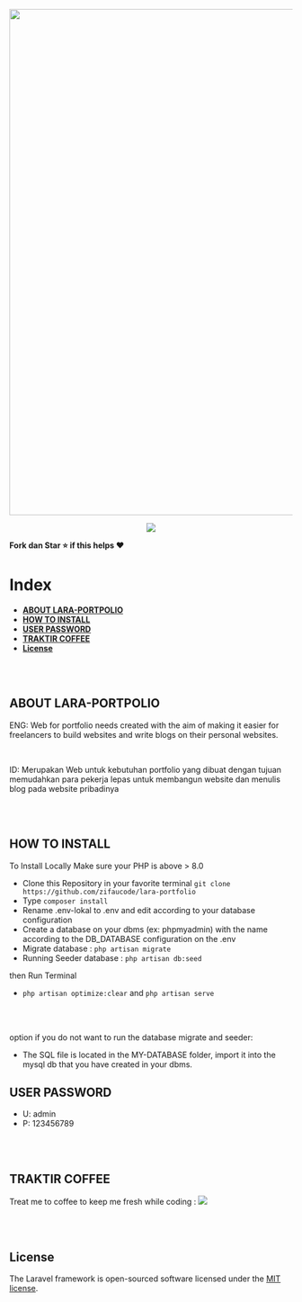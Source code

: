 <p align="center"><a href="https://github.com/zifaucode/cek-lulus" target="_blank"><img src="https://github.com/zifaucode/lara-portfolio/assets/33486013/bb3a7afa-9cc1-40b7-bfde-a22d326479c9" width="900"></a></p>

<p align="center">
<a href="https://trakteer.id/zifau"><img src="https://img.shields.io/static/v1?label=Trakteer&message=zifaucode&color=C02433"></a>
</p>

<b>Fork dan Star ⭐ if this helps ♥️</b>

# Index

-   **[ABOUT LARA-PORTPOLIO](#about-lara-portfolio)**
-   **[HOW TO INSTALL](#how-to-install)**
-   **[USER PASSWORD](#user-password)**
-   **[TRAKTIR COFFEE](#traktir-kopi)**
-   **[License](#license)**

<br>
<br>

## ABOUT LARA-PORTPOLIO

ENG:
Web for portfolio needs created with the aim of making it easier for freelancers to build websites and write blogs on their personal websites.

<br>

ID:
Merupakan Web untuk kebutuhan portfolio yang dibuat dengan tujuan memudahkan para pekerja lepas untuk membangun website dan menulis blog pada website pribadinya

<br>
<br>

## HOW TO INSTALL

To Install Locally Make sure your PHP is above > 8.0

-   Clone this Repository in your favorite terminal `git clone https://github.com/zifaucode/lara-portfolio`
-   Type `composer install`
-   Rename .env-lokal to .env and edit according to your database configuration
-   Create a database on your dbms (ex: phpmyadmin) with the name according to the DB_DATABASE configuration on the .env
-   Migrate database : `php artisan migrate`
-   Running Seeder database : `php artisan db:seed`

then Run Terminal

-   `php artisan optimize:clear` and `php artisan serve`

<br>
<br>

option if you do not want to run the database migrate and seeder:

-   The SQL file is located in the MY-DATABASE folder, import it into the mysql db that you have created in your dbms.

## USER PASSWORD

-   U: admin
-   P: 123456789

<br>
<br>

## TRAKTIR COFFEE

Treat me to coffee to keep me fresh while coding : <a href="https://trakteer.id/zifau"><img src="https://img.shields.io/static/v1?label=Trakteer&message=zifaucode&color=C02433"></a>

<br>
<br>

## License

The Laravel framework is open-sourced software licensed under the [MIT license](https://opensource.org/licenses/MIT).
